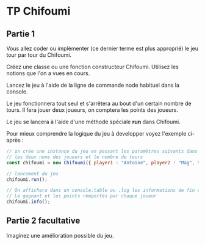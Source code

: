# TP Chifoumi

## Partie 1

Vous allez coder ou implémenter (ce dernier terme est plus approprié) le jeu tour par tour du Chifoumi.

Créez une classe ou une fonction constructeur Chifoumi. Utilisez les notions que l'on a vues en cours.

Lancez le jeu à l'aide de la ligne de commande node habituel dans la console. 

Le jeu fonctionnera tout seul et s'arrêtera au bout d'un certain nombre de tours. Il fera jouer deux joueurs, on comptera les points des joueurs.

Le jeu se lancera à l'aide d'une méthode spéciale **run** dans Chifoumi.

Pour mieux comprendre la logique du jeu à developper voyez l'exemple ci-après :

```js
// on crée une instance du jeu en passant les paramètres suivants dans un littéral:
// les deux noms des joueurs et le nombre de tours 
const chifoumi = new Chifoumi({ player1 : "Antoine", player2 : "Mag", turn : 10 });

// lancement du jeu
chifoumi.run();

// On affichera dans un console.table ou .log les informations de fin de partie :
// Le gagnant et les points remportés par chaque joueur
chifoumi.info();
```

## Partie 2 facultative

Imaginez une amélioration possible du jeu.